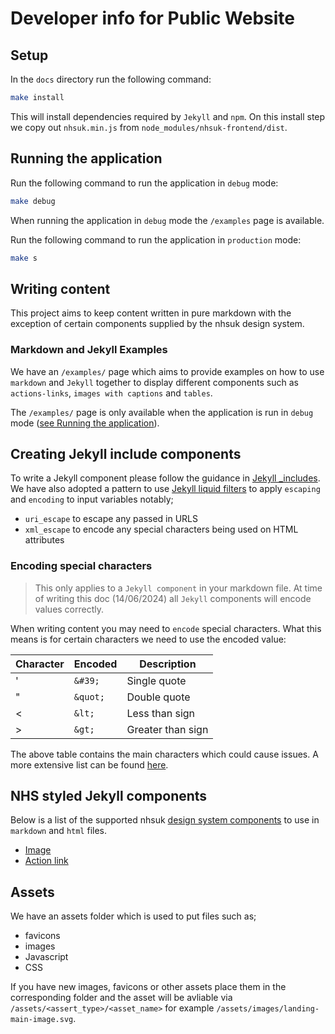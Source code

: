 # Developer info for Public Website

## Setup

In the `docs` directory run the following command:

```bash
make install
```

This will install dependencies required by `Jekyll` and `npm`. On this install step we copy out `nhsuk.min.js` from `node_modules/nhsuk-frontend/dist`.

## Running the application

Run the following command to run the application in `debug` mode:

```bash
make debug
```

When running the application in `debug` mode the `/examples` page is available.

Run the following command to run the application in `production` mode:

```bash
make s
```

## Writing content

This project aims to keep content written in pure markdown with the exception of certain components supplied by the nhsuk design system.

### Markdown and Jekyll Examples

We have an `/examples/` page which aims to provide examples on how to use `markdown` and `Jekyll` together to display different components such as `actions-links`, `images with captions` and `tables`.

The `/examples/` page is only available when the application is run in `debug` mode ([see Running the application](#running-the-application)).

## Creating Jekyll include components

To write a Jekyll component please follow the guidance in [Jekyll \_includes](https://jekyllrb.com/docs/includes/). We have also adopted a pattern to use [Jekyll liquid filters](https://jekyllrb.com/docs/liquid/filters/) to apply `escaping` and `encoding` to input variables notably;

- `uri_escape` to escape any passed in URLS
- `xml_escape` to encode any special characters being used on HTML attributes

### Encoding special characters

> This only applies to a `Jekyll component` in your markdown file.
> At time of writing this doc (14/06/2024) all `Jekyll` components will encode values correctly.

When writing content you may need to `encode` special characters. What this means is for certain characters we need to use the encoded value:

| Character | Encoded  | Description       |
| --------- | -------- | ----------------- |
| '         | `&#39;`  | Single quote      |
| "         | `&quot;` | Double quote      |
| <         | `&lt;`   | Less than sign    |
| >         | `&gt;`   | Greater than sign |

The above table contains the main characters which could cause issues. A more extensive list can be found [here](https://psdtowp.net/html-codes-special-characters.html).

## NHS styled Jekyll components

Below is a list of the supported nhsuk [design system components](https://service-manual.nhs.uk/design-system/components) to use in `markdown` and `html` files.

- [Image](image.component.md)
- [Action link](action-link.component.md)

## Assets

We have an assets folder which is used to put files such as;

- favicons
- images
- Javascript
- CSS

If you have new images, favicons or other assets place them in the corresponding folder and the asset will be avliable via `/assets/<assert_type>/<asset_name>` for example `/assets/images/landing-main-image.svg`.
